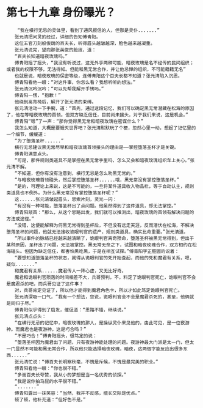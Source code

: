 # 第七十九章 身份曝光？
        “我在横行无忌的灵体里，看到了通风报信的人，但那是灵仆.......”
       张元清把问灵的经过，详细的告知傅青阳。
       这位五官刀刻般俊朗的百夫长，听得眉头越皱越深，脸色越来越凝重。
       张元清说完，望向那张英俊的脸庞，道：
       “百夫长知道暗夜玫瑰吗。”
       傅青阳摇了摇头，“我没有听说过，这无外乎两种可能，暗夜玫瑰是名不经传的民间组织；或者我的权限不够，无法得知。但能和黑无常合作，并让他忌惮的组织，不可能籍籍无名”
       也就是说，暗夜玫瑰的保密等级，连傅青阳这个百夫长都不知道？张元清陷入沉思。
       傅青阳看他一眼：“对这件事，你怎么看？我想听听的想法。”
       张元清沉吟沉吟：“可以先帮我解开手铐吗。”
       傅青阳一愣，“抱歉！”
       他绕到高背椅后，解开了张元清的束缚。
       张元清活动一下手腕，道：“首先，通过这段记忆，我们可以确定黑无常潜藏在松海的原因了，他在等暗夜玫瑰的首领。但双方缺乏信任，目前尚未接头，对于我们来说，这是机会。”
       傅青阳“嗯”了一声：“那你觉得黑无常和暗夜玫瑰在密谋什么？”
       我怎么知道，大概是要毁灭世界吧？张元清默默玩了个梗，忽然心里一动，想起了记忆里的一个细节，缓缓道：
       “为了堕落圣杯......”
       横行无忌建议黑无常尽早和暗夜玫瑰首领接头的理由是——掌控堕落圣杯才是关键。
       傅青阳满意点头。
       “可是，那件规则类道具不是掌控在黑无常手里吗，怎么又会和暗夜玫瑰组织车上关心。”张元清不解。
       “不知道，但你有没有注意到，横行无忌是怎么劝黑无常的。”
       “与暗夜玫瑰首领碰头，然后掌控堕落圣杯......哦，黑无常没有掌控堕落圣杯。”
       “是的，可理论上来说，这是不可能的，一旦将某件道具收入物品栏，等于自动认主，规则类道具也不例外。为什么黑无常没有掌控堕落圣杯呢？”
       这......张元清皱起眉头，思索片刻，灵光一闪：
       “有没有一种可能，堕落圣杯出了点问题。他虽然得到了这件道具，却无法掌控。”
       傅青阳颔首：“那么，从这个思路出发，我们就可以推测出，暗夜玫瑰的首领有解决问题的方法或途径。”
       “没错，这便能解释为何黑无常得到圣杯后，不但没有远走天涯，反而潜伏在松海，不解决堕落圣杯的问题，他就无法接收诡眼判官的遗产，规则类道具，确实比命重要。”张元清道。
       “所以事件的脉络已经越来越清晰了，诡眼判官离奇殒命，堕落圣杯被黑无常得到，但出于某种原因，圣杯出了问题，无法被掌控。黑无常无奈之下，试图和暗夜玫瑰合作，双方相约在松海碰头。但因为缺乏信任，都害怕黑吃黑，于是在相互试探。”傅青阳字正腔圆的说着：
       “要想知道堕落圣杯的状态，就得从诡眼判官的死开始查起，而他的死和魔君有关系，嗯，疑似.......”
       和魔君有关系......魔君传人一阵心虚，又无比好奇。
       魔君和诡眼判官殒落的时间相差不大，兵哥预判，不，料定了诡眼判官死亡，诡眼判官不会是魔君杀的吧，而兵哥见证了这件事？
       对，兵哥肯定见证了，所以他才能得到魔君角色卡，所以才如此笃定诡眼判官死亡。
       张元清深吸一口气，“我有一个想法，您说，诡眼判官会不会是魔君杀死的，甚至，他俩就是同归于尽。”
       傅青阳似乎得到了启发，催促道：“思路不错，继续说。”
       张元清点点头：
       “在横行无忌的记忆中，暗夜玫瑰的那人，是操纵灵仆来见他的，由此可见，是一位夜游神。而魔君也是夜游神，这是巧合吗？”
       “不是巧合！”傅青阳摇头，很笃定的说：
       “堕落圣杯因为魔君出了问题，只有夜游神能处理的问题。夜游神最大门派是太一门，但太一门显然不可能和黑无常合作，所以他只能选择暗夜玫瑰，暗夜，这两個字能反应出很多东西......”
       张元清忙说：“傅百夫长明察秋毫，不愧是斥候，不愧是最完美的职业。”
       傅青阳看他一眼：“你也很不错。”
       “多谢百夫长夸赞，我从小的梦想是当一名优秀的侦探。”
       “我是说你拍马屁的水平很不错。”
       “.......”
       傅青阳露出一抹笑容：“当然，我并不反感，擅长交际是优点。”
       顿了顿，他补充道：“但好色不是。”